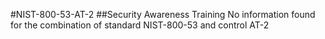 #NIST-800-53-AT-2
##Security Awareness Training
No information found for the combination of standard NIST-800-53 and control AT-2
